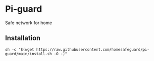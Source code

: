 # Pi-guard

Safe network for home

## Installation

    sh -c "$(wget https://raw.githubusercontent.com/homesafeguard/pi-guard/main/install.sh -O -)"
